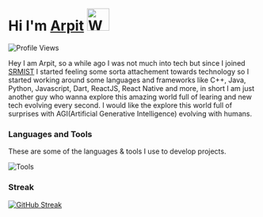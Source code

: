 # Hi I'm [Arpit](https://github.com/aprit-mohan-saxena)  <img src="https://raw.githubusercontent.com/nixin72/nixin72/master/wave.gif" alt="Waving hand animated gif" height="45" width="45" />

![Profile Views](https://komarev.com/ghpvc/?username=aprit-mohan-saxena&label=Profile%20views&color=0e75b6&style=flat)

Hey I am Arpit, so a while ago I was not much into tech but since I joined [SRMIST](https://www.srmist.edu.in/) I started feeling some sorta attachement towards technology so I started working around some languages and frameworks like C++, Java, Python, Javascript, Dart, ReactJS, React Native and more, in short I am just another guy who wanna explore this amazing world full of learing and new tech evolving every second.
I would like the explore this world full of surprises with AGI(Artificial Generative Intelligence) evolving with humans.

### Languages and Tools

These are some of the languages & tools I use to develop projects.

![Tools](https://skillicons.dev/icons?i=java,cpp,c,python,autocad,html,css,js)

### Streak

[![GitHub Streak](https://streak-stats.demolab.com?user=arpit-mohan-saxena&theme=dark&border_radius=10)](https://git.io/streak-stats)
